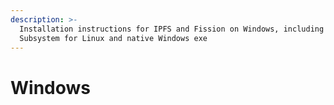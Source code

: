 ```yaml
---
description: >-
  Installation instructions for IPFS and Fission on Windows, including Windows
  Subsystem for Linux and native Windows exe
---
```


# Windows

